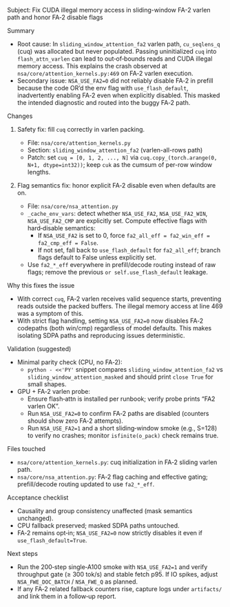 Subject: Fix CUDA illegal memory access in sliding-window FA-2 varlen path and honor FA‑2 disable flags

Summary
- Root cause: In `sliding_window_attention_fa2` varlen path, `cu_seqlens_q` (cuq) was allocated but never populated. Passing uninitialized `cuq` into `flash_attn_varlen` can lead to out‑of‑bounds reads and CUDA illegal memory access. This explains the crash observed at `nsa/core/attention_kernels.py:469` on FA‑2 varlen execution.
- Secondary issue: `NSA_USE_FA2=0` did not reliably disable FA‑2 in prefill because the code OR’d the env flag with `use_flash_default`, inadvertently enabling FA‑2 even when explicitly disabled. This masked the intended diagnostic and routed into the buggy FA‑2 path.

Changes
1) Safety fix: fill `cuq` correctly in varlen packing.
   - File: `nsa/core/attention_kernels.py`
   - Section: `sliding_window_attention_fa2` (varlen-all-rows path)
   - Patch: set `cuq = [0, 1, 2, ..., N]` via `cuq.copy_(torch.arange(0, N+1, dtype=int32))`; keep `cuk` as the cumsum of per-row window lengths.

2) Flag semantics fix: honor explicit FA‑2 disable even when defaults are on.
   - File: `nsa/core/nsa_attention.py`
   - `_cache_env_vars`: detect whether `NSA_USE_FA2`, `NSA_USE_FA2_WIN`, `NSA_USE_FA2_CMP` are explicitly set. Compute effective flags with hard‑disable semantics:
     - If `NSA_USE_FA2` is set to 0, force `fa2_all_eff = fa2_win_eff = fa2_cmp_eff = False`.
     - If not set, fall back to `use_flash_default` for `fa2_all_eff`; branch flags default to False unless explicitly set.
   - Use `fa2_*_eff` everywhere in prefill/decode routing instead of raw flags; remove the previous `or self.use_flash_default` leakage.

Why this fixes the issue
- With correct `cuq`, FA‑2 varlen receives valid sequence starts, preventing reads outside the packed buffers. The illegal memory access at line 469 was a symptom of this.
- With strict flag handling, setting `NSA_USE_FA2=0` now disables FA‑2 codepaths (both win/cmp) regardless of model defaults. This makes isolating SDPA paths and reproducing issues deterministic.

Validation (suggested)
- Minimal parity check (CPU, no FA‑2):
  - `python - <<'PY'` snippet compares `sliding_window_attention_fa2` vs `sliding_window_attention_masked` and should print `close True` for small shapes.
- GPU + FA‑2 varlen probe:
  - Ensure flash‑attn is installed per runbook; verify probe prints “FA2 varlen OK”.
  - Run `NSA_USE_FA2=0` to confirm FA‑2 paths are disabled (counters should show zero FA‑2 attempts).
  - Run `NSA_USE_FA2=1` and a short sliding‑window smoke (e.g., S=128) to verify no crashes; monitor `isfinite(o_pack)` check remains true.

Files touched
- `nsa/core/attention_kernels.py`: cuq initialization in FA‑2 sliding varlen path.
- `nsa/core/nsa_attention.py`: FA‑2 flag caching and effective gating; prefill/decode routing updated to use `fa2_*_eff`.

Acceptance checklist
- Causality and group consistency unaffected (mask semantics unchanged).
- CPU fallback preserved; masked SDPA paths untouched.
- FA‑2 remains opt‑in; `NSA_USE_FA2=0` now strictly disables it even if `use_flash_default=True`.

Next steps
- Run the 200‑step single‑A100 smoke with `NSA_USE_FA2=1` and verify throughput gate (≥ 300 tok/s) and stable fetch p95. If IO spikes, adjust `NSA_FWE_DOC_BATCH` / `NSA_FWE_Q` as planned.
- If any FA‑2 related fallback counters rise, capture logs under `artifacts/` and link them in a follow‑up report.

